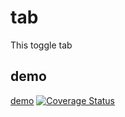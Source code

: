 # tab
This toggle tab
## demo
[demo](https://ycodeman.github.io/tab/)
[![Coverage Status](https://coveralls.io/repos/github/YcodeMan/tab/badge.png)](https://coveralls.io/github/YcodeMan/tab)
